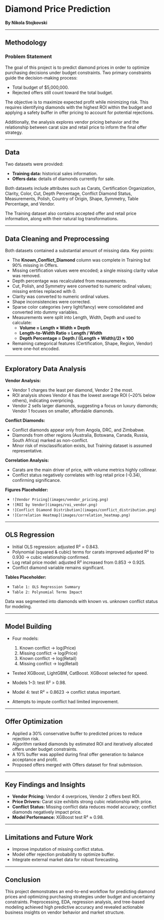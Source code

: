 # Diamond Price Prediction  
**By Nikola Stojkovski**  

---

## Methodology  

### Problem Statement  
The goal of this project is to predict diamond prices in order to optimize purchasing decisions under budget constraints. Two primary constraints guide the decision-making process:

- Total budget of $5,000,000.  
- Rejected offers still count toward the total budget.  

The objective is to maximize expected profit while minimizing risk. This requires identifying diamonds with the highest ROI within the budget and applying a safety buffer in offer pricing to account for potential rejections.

Additionally, the analysis explores vendor pricing behavior and the relationship between carat size and retail price to inform the final offer strategy.

---

## Data  
Two datasets were provided:

- **Training data:** historical sales information.  
- **Offers data:** details of diamonds currently for sale.  

Both datasets include attributes such as Carats, Certification Organization, Clarity, Color, Cut, Depth Percentage, Conflict Diamond Status, Measurements, Polish, Country of Origin, Shape, Symmetry, Table Percentage, and Vendor.  

The Training dataset also contains accepted offer and retail price information, along with their natural log transformations.

---

## Data Cleaning and Preprocessing  
Both datasets contained a substantial amount of missing data. Key points:

- The **Known_Conflict_Diamond** column was complete in Training but 90% missing in Offers.  
- Missing certification values were encoded; a single missing clarity value was removed.  
- Depth percentage was recalculated from measurements.  
- Cut, Polish, and Symmetry were converted to numeric ordinal values; missing entries replaced with 0.  
- Clarity was converted to numeric ordinal values.  
- Shape inconsistencies were corrected.  
- Sparse color categories (very light/fancy) were consolidated and converted into dummy variables.  
- Measurements were split into Length, Width, Depth and used to calculate:  
  - **Volume = Length × Width × Depth**  
  - **Length-to-Width Ratio = Length / Width**  
  - **Depth Percentage = Depth / ((Length + Width)/2) × 100**  
- Remaining categorical features (Certification, Shape, Region, Vendor) were one-hot encoded.  

---

## Exploratory Data Analysis  

**Vendor Analysis:**  

- Vendor 1 charges the least per diamond, Vendor 2 the most.  
- ROI analysis shows Vendor 4 has the lowest average ROI (~20% below others), indicating overpricing.  
- Vendor 2 sells larger diamonds, suggesting a focus on luxury diamonds; Vendor 1 focuses on smaller, affordable diamonds.  

**Conflict Diamonds:**  

- Conflict diamonds appear only from Angola, DRC, and Zimbabwe.  
- Diamonds from other regions (Australia, Botswana, Canada, Russia, South Africa) marked as non-conflict.  
- Minor risk of misclassification exists, but Training dataset is assumed representative.  

**Correlation Analysis:**  

- Carats are the main driver of price, with volume metrics highly collinear.  
- Conflict status negatively correlates with log retail price (-0.34), confirming significance.  

**Figures Placeholder:**  
- `![Vendor Pricing](images/vendor_pricing.png)`  
- `![ROI by Vendor](images/roi_vendor.png)`  
- `![Conflict Diamond Distribution](images/conflict_distribution.png)`  
- `![Correlation Heatmap](images/correlation_heatmap.png)`  

---

## OLS Regression  

- Initial OLS regression: adjusted R² = 0.843.  
- Polynomial (squared & cubic) terms for carats improved adjusted R² to 0.930 → cubic relationship confirmed.  
- Log retail price model: adjusted R² increased from 0.853 → 0.925.  
- Conflict diamond variable remains significant.  

**Tables Placeholder:**  
- `Table 1: OLS Regression Summary`  
- `Table 2: Polynomial Terms Impact`  

Data was segmented into diamonds with known vs. unknown conflict status for modeling.

---

## Model Building  

- Four models:  
  1. Known conflict → log(Price)  
  2. Missing conflict → log(Price)  
  3. Known conflict → log(Retail)  
  4. Missing conflict → log(Retail)  

- Tested XGBoost, LightGBM, CatBoost. XGBoost selected for speed.  
- Models 1–3: test R² > 0.98.  
- Model 4: test R² = 0.8623 → conflict status important.  
- Attempts to impute conflict had limited improvement.  

---

## Offer Optimization  

- Applied a 30% conservative buffer to predicted prices to reduce rejection risk.  
- Algorithm ranked diamonds by estimated ROI and iteratively allocated offers under budget constraints.  
- A 10% buffer was applied during final offer generation to balance acceptance and profit.  
- Proposed offers merged with Offers dataset for final submission.  

---

## Key Findings and Insights  

- **Vendor Pricing:** Vendor 4 overprices, Vendor 2 offers best ROI.  
- **Price Drivers:** Carat size exhibits strong cubic relationship with price.  
- **Conflict Status:** Missing conflict data reduces model accuracy; conflict diamonds negatively impact price.  
- **Model Performance:** XGBoost test R² ≈ 0.98.  

---

## Limitations and Future Work  

- Improve imputation of missing conflict status.  
- Model offer rejection probability to optimize buffer.  
- Integrate external market data for robust forecasting.  

---

## Conclusion  

This project demonstrates an end-to-end workflow for predicting diamond prices and optimizing purchasing strategies under budget and uncertainty constraints. Preprocessing, EDA, regression analysis, and tree-based modeling achieved high predictive accuracy and revealed actionable business insights on vendor behavior and market structure.
